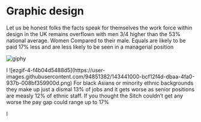# Graphic design 



Let us be honest folks the facts speak for themselves the work force within design in the UK remains overflown with men 3/4 higher than the 53% national average. Women Compared to their male. Equals are likely to be paid 17% less and are less likely to be seen in a managerial position


![giphy](https://user-images.githubusercontent.com/94851382/143273172-72027e98-c789-4208-9843-500d14b29566.gif)
<p>I ![ezgif-4-f4b04d5488d5](https://user-images.githubusercontent.com/94851382/143441000-bcf12f4d-dbaa-4fa0-937b-008bf359900d.png)
For black Asians or minority ethnic backgrounds they make up just a dismal 13% of jobs and it gets worse as senior positions are measly 12% of ethnic staff. If you thought the Sitch couldn’t get any worse the pay gap could range up to 17% <p>I



